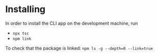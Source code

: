 # Installing

In order to install the CLI app on the development machine, run

- `npx tsc`
- `npm link`

To check that the package is linked:
`npm ls -g --depth=0 --link=true`
